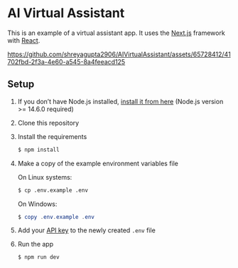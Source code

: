 # AI Virtual Assistant 

This is an example of a virtual assistant app. It uses the [Next.js](https://nextjs.org/) framework with [React](https://reactjs.org/). 



https://github.com/shreyagupta2906/AIVirtualAssistant/assets/65728412/41702fbd-2f3a-4e60-a545-8a4feeacd125




## Setup

1. If you don’t have Node.js installed, [install it from here](https://nodejs.org/en/) (Node.js version >= 14.6.0 required)

2. Clone this repository

4. Install the requirements

   ```bash
   $ npm install
   ```

5. Make a copy of the example environment variables file

   On Linux systems: 
   ```bash
   $ cp .env.example .env
   ```
   On Windows:
   ```powershell
   $ copy .env.example .env
   ```
6. Add your [API key](https://platform.openai.com/account/api-keys) to the newly created `.env` file

7. Run the app

   ```bash
   $ npm run dev
   ```
